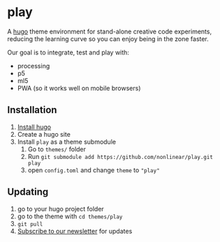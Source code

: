 # play

A [hugo](https://gohugo.io/) theme environment for  stand-alone creative code experiments, reducing the learning curve so you can enjoy being in the zone faster.

Our goal is to integrate, test and play with:

- processing
- p5
- ml5
- PWA (so it works well on mobile browsers)

## Installation

1. [Install hugo](https://gohugo.io/getting-started/installing/)
1. Create a hugo site
1. Install `play` as a theme submodule
	1. Go to `themes/` folder
	1. Run `git submodule add https://github.com/nonlinear/play.git play`
	1. open `config.toml` and change `theme` to `"play"`

## Updating

1. go to your hugo project folder
1. go to the theme with `cd themes/play`
1. `git pull`
1. [Subscribe to our newsletter](https://tinyletter.com/nonlinear-play/) for updates

<!-- ## Troubleshoot: submodule + githubpages

Github generates flat blogs server-side, so submodule breaks because it renames folder with commit. flat blogs are meant to be client-side, so there's a way to prevent github from rebuilding it server-side:

1. force hugo to generate flat blog on `docs/` folder, instead of default `site/` 
1. add `publishDir = "docs"` on `config.toml`
1. on github settings, tell githubpages to point to `docs/` folder instead

## 

1. build hugo with `hugo`
1. push changes -->

<!-- ## Get informed

- [Subscribe to our newsletter](https://tinyletter.com/play/) for updates
- [Join our telegram group](https://t.me/joinchat/IZcW2U4HflaCQj1G) for questions, troubleshooting, etc -->